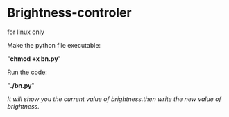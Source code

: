 # Brightness-controler
for linux only

Make the python file executable:

   "**chmod +x bn.py**"

Run the code:

   "**./bn.py**"

_It will show you the current value of brightness.then write the new value of brightness._
